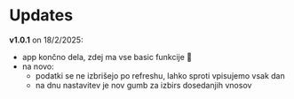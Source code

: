 # Updates

**v1.0.1** on 18/2/2025:
- app končno dela, zdej ma vse basic funkcije 🎉
- na novo:
  - podatki se ne izbrišejo po refreshu, lahko sproti vpisujemo vsak dan
  - na dnu nastavitev je nov gumb za izbirs dosedanjih vnosov
